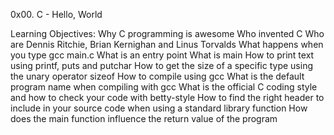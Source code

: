 0x00. C - Hello, World

Learning Objectives:
	Why C programming is awesome
	Who invented C
	Who are Dennis Ritchie, Brian Kernighan and Linus Torvalds
	What happens when you type gcc main.c
	What is an entry point
	What is main
	How to print text using printf, puts and putchar
	How to get the size of a specific type using the unary operator sizeof
	How to compile using gcc
	What is the default program name when compiling with gcc
	What is the official C coding style and how to check your code with betty-style
	How to find the right header to include in your source code when using a standard library function
	How does the main function influence the return value of the program
